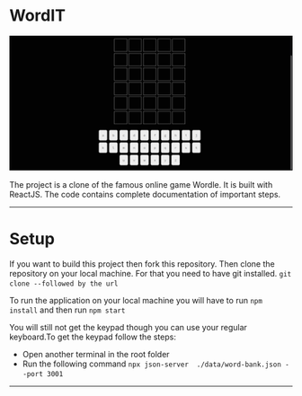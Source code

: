 # WordIT
![screenshots](./assets/wordit.png )

The project is a clone of the famous online game Wordle. It is built with ReactJS. The code contains complete documentation of important steps.

----------------------------------------------------------------------------------------------------

# Setup
If you want to build this project then fork this repository.
Then clone the repository on your local machine. For that you need to have git installed.
`git clone --followed by the url`

To run the application on your local machine you will have to run
`npm install`
and then run 
`npm start`

You will still not get the keypad though you can use your regular keyboard.To get the keypad
follow the steps:
- Open another terminal in the root folder
- Run the following command ` npx json-server  ./data/word-bank.json --port 3001 `

---




